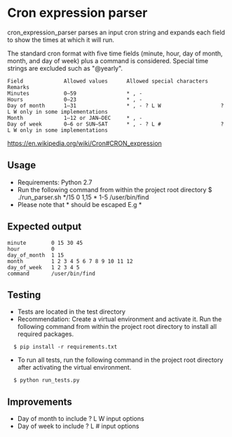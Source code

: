 # Cron expression parser

cron_expression_parser parses an input cron string and expands each field to show the times at which it will run.

The standard cron format with five time fields (minute, hour, day of month, month, and day of week) plus a command is
considered. Special time strings are excluded such as "@yearly".

```
Field	          Allowed values      Allowed special characters	Remarks
Minutes     	  0–59	              * , -
Hours	          0–23	              * , -
Day of month	  1–31	              * , - ? L W	                ? L W only in some implementations
Month	          1–12 or JAN–DEC     * , -
Day of week       0–6 or SUN–SAT      * , - ? L #	                ? L W only in some implementations
```

https://en.wikipedia.org/wiki/Cron#CRON_expression

## Usage

  - Requirements: Python 2.7
  - Run the following command from within the project root directory
    $ ./run_parser.sh */15 0 1,15 \* 1-5 /user/bin/find
  - Please note that * should be escaped E.g \*

## Expected output

    minute        0 15 30 45
    hour          0
    day_of_month  1 15
    month         1 2 3 4 5 6 7 8 9 10 11 12
    day_of_week   1 2 3 4 5
    command       /user/bin/find

## Testing

  - Tests are located in the test directory
  - Recommendation:
    Create a virtual environment and activate it. Run the following command from within the project root directory to
    install all required packages.

```
  $ pip install -r requirements.txt
```

  - To run all tests, run the following command in the project root directory after activating the virtual environment.

```
  $ python run_tests.py
```

## Improvements

  - Day of month to include ? L W input options
  - Day of week to include ? L # input options
